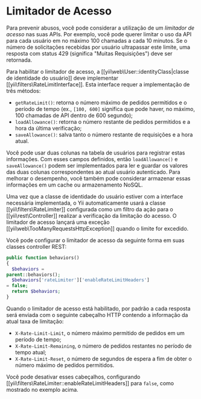 Limitador de Acesso
=============

Para prevenir abusos, você pode considerar a utilização de um *limitador de acesso* nas suas APIs. Por exemplo, você pode querer limitar o uso da API para cada usuário em no máximo 100 chamadas a cada 10 minutos. Se o número de solicitações recebidas por usuário ultrapassar este limite, uma resposta com status 429 (significa "Muitas Requisições") deve ser retornada.

Para habilitar o limitador de acesso, a [[yii\web\User::identityClass|classe de identidade do usuário]] deve implementar [[yii\filters\RateLimitInterface]]. Esta interface requer a implementação de três métodos:

* `getRateLimit()`: retorna o número máximo de pedidos permitidos e o período de tempo (ex., `[100, 600]` significa que pode haver, no máximo, 100 chamadas de API dentro de 600 segundo);
* `loadAllowance()`: retorna o número restante de pedidos permitidos e a hora da última verificação;
* `saveAllowance()`: salva tanto o número restante de requisições e a hora atual.

Você pode usar duas colunas na tabela de usuários para registrar estas informações. Com esses campos definidos, então `loadAllowance()` e `saveAllowance()` podem ser implementados para ler e guardar os valores das duas colunas correspondentes ao atual usuário autenticado.
Para melhorar o desempenho, você também pode considerar armazenar essas informações em um cache ou armazenamento NoSQL.

Uma vez que a classe de identidade do usuário estiver com a interface necessária implementada, o Yii automaticamente usará a classe [[yii\filters\RateLimiter]] configurada como um filtro da ação para o [[yii\rest\Controller]] realizar a verificação da limitação do acesso. O limitador de acesso lançará uma exceção [[yii\web\TooManyRequestsHttpException]] quando o limite for excedido.

Você pode configurar o limitador de acesso da seguinte forma em suas classes controller REST:

```php
public function behaviors()
{
  $behaviors =
parent::behaviors();
  $behaviors['rateLimiter']['enableRateLimitHeaders']
= false;
  return $behaviors;
}
```

Quando o limitador de acesso está habilitado, por padrão a cada resposta será enviada com o seguinte cabeçalho HTTP contendo a informação da atual taxa de limitação:

* `X-Rate-Limit-Limit`, o número máximo permitido de pedidos em um período de tempo;
* `X-Rate-Limit-Remaining`, o número de pedidos restantes no período de tempo atual;
* `X-Rate-Limit-Reset`, o número de segundos de espera a fim de obter o número máximo de pedidos permitidos.

Você pode desativar esses cabeçalhos, configurando [[yii\filters\RateLimiter::enableRateLimitHeaders]] para `false`, como mostrado no exemplo acima.


